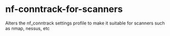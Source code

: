 # nf-conntrack-for-scanners
Alters the nf_conntrack settings profile to make it suitable for scanners such as nmap, nessus, etc
